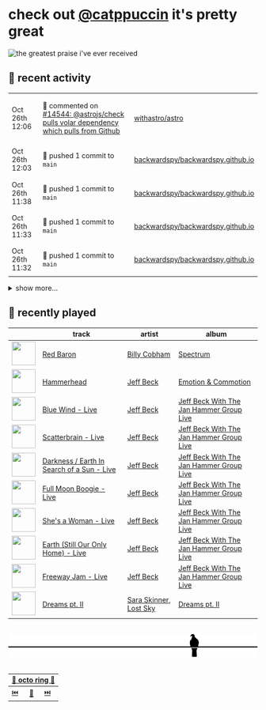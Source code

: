 # check out [@catppuccin](https://github.com/catppuccin) it's pretty great

![the greatest praise i've ever received](https://github.com/user-attachments/assets/ad888e4f-7a22-4eac-85a7-744eacd8eb46)

## 📅 recent activity

<!-- SCRIPT:REPLACE:GITHUB -->
<table>
<tbody>
<tr>
<td><span title='2025-10-26T12:06:33+00:00'>Oct 26th 12:06</span></td>
<td>

💬 commented on [#14544: @astrojs/check pulls volar dependency which pulls from Github](https://github.com/withastro/astro/issues/14544)

</td>
<td>

[withastro/astro](https://github.com/withastro/astro)

</td>
</tr>
<tr>
<td><span title='2025-10-26T12:03:54+00:00'>Oct 26th 12:03</span></td>
<td>

🚢 pushed 1 commit to `main`

</td>
<td>

[backwardspy/backwardspy.github.io](https://github.com/backwardspy/backwardspy.github.io)

</td>
</tr>
<tr>
<td><span title='2025-10-26T11:38:05+00:00'>Oct 26th 11:38</span></td>
<td>

🚢 pushed 1 commit to `main`

</td>
<td>

[backwardspy/backwardspy.github.io](https://github.com/backwardspy/backwardspy.github.io)

</td>
</tr>
<tr>
<td><span title='2025-10-26T11:33:16+00:00'>Oct 26th 11:33</span></td>
<td>

🚢 pushed 1 commit to `main`

</td>
<td>

[backwardspy/backwardspy.github.io](https://github.com/backwardspy/backwardspy.github.io)

</td>
</tr>
<tr>
<td><span title='2025-10-26T11:32:04+00:00'>Oct 26th 11:32</span></td>
<td>

🚢 pushed 1 commit to `main`

</td>
<td>

[backwardspy/backwardspy.github.io](https://github.com/backwardspy/backwardspy.github.io)

</td>
</tr>
</tbody>
</table>

<details>
<summary>show more...</summary>
<table>
<tbody>
<tr>
<td><span title='2025-10-26T11:25:50+00:00'>Oct 26th 11:25</span></td>
<td>

🚢 pushed 1 commit to `main`

</td>
<td>

[backwardspy/backwardspy.github.io](https://github.com/backwardspy/backwardspy.github.io)

</td>
</tr>
<tr>
<td><span title='2025-10-26T09:46:06+00:00'>Oct 26th 09:46</span></td>
<td>

🎉 closed [#604: Added table of contents in readme](https://github.com/catppuccin/vscode/pull/604)

</td>
<td>

[catppuccin/vscode](https://github.com/catppuccin/vscode)

</td>
</tr>
<tr>
<td><span title='2025-10-26T09:47:13+00:00'>Oct 26th 09:47</span></td>
<td>

💬 commented on [#604: Added table of contents in readme](https://github.com/catppuccin/vscode/pull/604)

</td>
<td>

[catppuccin/vscode](https://github.com/catppuccin/vscode)

</td>
</tr>
<tr>
<td><span title='2025-10-25T13:17:11+00:00'>Oct 25th 13:17</span></td>
<td>

💬 commented on [#108: Check for empty stderr in all happy paths](https://github.com/catppuccin/whiskers/pull/108)

</td>
<td>

[catppuccin/whiskers](https://github.com/catppuccin/whiskers)

</td>
</tr>
<tr>
<td><span title='2025-10-25T13:17:06+00:00'>Oct 25th 13:17</span></td>
<td>

🚢 pushed 1 commit to `main`

</td>
<td>

[catppuccin/whiskers](https://github.com/catppuccin/whiskers)

</td>
</tr>
<tr>
<td><span title='2025-10-25T13:17:06+00:00'>Oct 25th 13:17</span></td>
<td>

✅ closed [#72: assert stderr in all cli tests](https://github.com/catppuccin/whiskers/issues/72)

</td>
<td>

[catppuccin/whiskers](https://github.com/catppuccin/whiskers)

</td>
</tr>
<tr>
<td><span title='2025-10-25T13:13:52+00:00'>Oct 25th 13:13</span></td>
<td>

🚢 pushed 1 commit to `improve-tests-asserts`

</td>
<td>

[raphaelts3/whiskers](https://github.com/raphaelts3/whiskers)

</td>
</tr>
<tr>
<td><span title='2025-10-25T13:01:07+00:00'>Oct 25th 13:01</span></td>
<td>

🚢 pushed 1 commit to `main`

</td>
<td>

[catppuccin/whiskers](https://github.com/catppuccin/whiskers)

</td>
</tr>
<tr>
<td><span title='2025-10-24T20:05:41+00:00'>Oct 24th 20:05</span></td>
<td>

🚢 pushed 1 commit to `main`

</td>
<td>

[backwardspy/doppelgamer](https://github.com/backwardspy/doppelgamer)

</td>
</tr>
<tr>
<td><span title='2025-10-23T10:53:25+00:00'>Oct 23rd 10:53</span></td>
<td>

💬 commented on [#55: Add a separate branch for iced 14](https://github.com/catppuccin/rust/issues/55)

</td>
<td>

[catppuccin/rust](https://github.com/catppuccin/rust)

</td>
</tr>
<tr>
<td><span title='2025-10-22T19:43:12+00:00'>Oct 22nd 19:43</span></td>
<td>

🚢 pushed 1 commit to `main`

</td>
<td>

[backwardspy/dcs-rich-presence](https://github.com/backwardspy/dcs-rich-presence)

</td>
</tr>
<tr>
<td><span title='2025-10-17T08:03:51+00:00'>Oct 17th 08:03</span></td>
<td>

🚢 pushed 1 commit to `main`

</td>
<td>

[backwardspy/doppelgamer](https://github.com/backwardspy/doppelgamer)

</td>
</tr>
<tr>
<td><span title='2025-10-15T20:55:01+00:00'>Oct 15th 20:55</span></td>
<td>

🚢 pushed 1 commit to `main`

</td>
<td>

[backwardspy/doppelgamer](https://github.com/backwardspy/doppelgamer)

</td>
</tr>
<tr>
<td><span title='2025-10-15T20:50:40+00:00'>Oct 15th 20:50</span></td>
<td>

🚢 pushed 1 commit to `main`

</td>
<td>

[backwardspy/doppelgamer](https://github.com/backwardspy/doppelgamer)

</td>
</tr>
<tr>
<td><span title='2025-10-15T20:42:55+00:00'>Oct 15th 20:42</span></td>
<td>

🚢 pushed 1 commit to `main`

</td>
<td>

[backwardspy/doppelgamer](https://github.com/backwardspy/doppelgamer)

</td>
</tr>
<tr>
<td><span title='2025-10-15T20:41:30+00:00'>Oct 15th 20:41</span></td>
<td>

🚢 pushed 1 commit to `main`

</td>
<td>

[backwardspy/doppelgamer](https://github.com/backwardspy/doppelgamer)

</td>
</tr>
<tr>
<td><span title='2025-10-15T20:38:11+00:00'>Oct 15th 20:38</span></td>
<td>

🚢 pushed 1 commit to `main`

</td>
<td>

[backwardspy/doppelgamer](https://github.com/backwardspy/doppelgamer)

</td>
</tr>
</tbody>
</table>
</details>
<!-- SCRIPT:REPLACE:GITHUB -->

## 🎵 recently played

<!-- SCRIPT:REPLACE:SPOTIFY -->
| | track | artist | album |
| - | - | - | - |
| <img src="https://i.scdn.co/image/ab67616d0000485153100a2a688ae4a0558fab17" width="48" height="48"> | [Red Baron](https://open.spotify.com/track/6ipO2COc25UhJu9tKCkNsd) | [Billy Cobham](https://open.spotify.com/artist/0IwfuIL3gUJxjzUqY3wJ3j) | [Spectrum](https://open.spotify.com/track/6ipO2COc25UhJu9tKCkNsd) |
| <img src="https://i.scdn.co/image/ab67616d00004851cca0f063b8f4af51b016b441" width="48" height="48"> | [Hammerhead](https://open.spotify.com/track/6JXGqMLXr0WhiJ6rtI8S4W) | [Jeff Beck](https://open.spotify.com/artist/0AD4odMWVQ2wUSlgxOB5Rl) | [Emotion & Commotion](https://open.spotify.com/track/6JXGqMLXr0WhiJ6rtI8S4W) |
| <img src="https://i.scdn.co/image/ab67616d00004851958d88f52ba1b30ccf63b13b" width="48" height="48"> | [Blue Wind - Live](https://open.spotify.com/track/6yqYmB8Lc9hiKlQVpZqpuA) | [Jeff Beck](https://open.spotify.com/artist/0AD4odMWVQ2wUSlgxOB5Rl) | [Jeff Beck With The Jan Hammer Group Live](https://open.spotify.com/track/6yqYmB8Lc9hiKlQVpZqpuA) |
| <img src="https://i.scdn.co/image/ab67616d00004851958d88f52ba1b30ccf63b13b" width="48" height="48"> | [Scatterbrain - Live](https://open.spotify.com/track/7ovpaEYE3v9G3SSh2k0UIc) | [Jeff Beck](https://open.spotify.com/artist/0AD4odMWVQ2wUSlgxOB5Rl) | [Jeff Beck With The Jan Hammer Group Live](https://open.spotify.com/track/7ovpaEYE3v9G3SSh2k0UIc) |
| <img src="https://i.scdn.co/image/ab67616d00004851958d88f52ba1b30ccf63b13b" width="48" height="48"> | [Darkness / Earth In Search of a Sun - Live](https://open.spotify.com/track/3eh4zT3rJbOtUmYHNyESee) | [Jeff Beck](https://open.spotify.com/artist/0AD4odMWVQ2wUSlgxOB5Rl) | [Jeff Beck With The Jan Hammer Group Live](https://open.spotify.com/track/3eh4zT3rJbOtUmYHNyESee) |
| <img src="https://i.scdn.co/image/ab67616d00004851958d88f52ba1b30ccf63b13b" width="48" height="48"> | [Full Moon Boogie - Live](https://open.spotify.com/track/7iasgCBUG2E9z8G0Iu3uWS) | [Jeff Beck](https://open.spotify.com/artist/0AD4odMWVQ2wUSlgxOB5Rl) | [Jeff Beck With The Jan Hammer Group Live](https://open.spotify.com/track/7iasgCBUG2E9z8G0Iu3uWS) |
| <img src="https://i.scdn.co/image/ab67616d00004851958d88f52ba1b30ccf63b13b" width="48" height="48"> | [She's a Woman - Live](https://open.spotify.com/track/5X58TTjdm2JmA0kbePsvre) | [Jeff Beck](https://open.spotify.com/artist/0AD4odMWVQ2wUSlgxOB5Rl) | [Jeff Beck With The Jan Hammer Group Live](https://open.spotify.com/track/5X58TTjdm2JmA0kbePsvre) |
| <img src="https://i.scdn.co/image/ab67616d00004851958d88f52ba1b30ccf63b13b" width="48" height="48"> | [Earth (Still Our Only Home) - Live](https://open.spotify.com/track/1yVRRQJFlj6TPchDJ32k5C) | [Jeff Beck](https://open.spotify.com/artist/0AD4odMWVQ2wUSlgxOB5Rl) | [Jeff Beck With The Jan Hammer Group Live](https://open.spotify.com/track/1yVRRQJFlj6TPchDJ32k5C) |
| <img src="https://i.scdn.co/image/ab67616d00004851958d88f52ba1b30ccf63b13b" width="48" height="48"> | [Freeway Jam - Live](https://open.spotify.com/track/4wY4zMmXhkcP3iScBBK8R0) | [Jeff Beck](https://open.spotify.com/artist/0AD4odMWVQ2wUSlgxOB5Rl) | [Jeff Beck With The Jan Hammer Group Live](https://open.spotify.com/track/4wY4zMmXhkcP3iScBBK8R0) |
| <img src="https://i.scdn.co/image/ab67616d0000485146635c437c776f126b5440af" width="48" height="48"> | [Dreams pt. II](https://open.spotify.com/track/7kaux342y0B446JgJgojAi) | [Sara Skinner](https://open.spotify.com/artist/1HQ26IHQ1Nu0Tq7EE7DV6y), [Lost Sky](https://open.spotify.com/artist/157L8iTHgbdrKVxdQEXluh) | [Dreams pt. II](https://open.spotify.com/track/7kaux342y0B446JgJgojAi) |

<!-- SCRIPT:REPLACE:SPOTIFY -->

<br>

<div align="center">

<picture>
    <source media="(prefers-color-scheme: light)" srcset="assets/pigeon-light.svg">
    <source media="(prefers-color-scheme: dark)" srcset="assets/pigeon-dark.svg">
    <img alt="pigeon sitting on a wire" src="assets/pigeon-light.svg">
</picture>

<br>
<br>

<table>
    <thead>
        <th colspan="3"><a href="https://octo-ring.com">🐙 octo ring 🐙</a></th>
    </thead>
    <tbody>
        <td><a href="https://octo-ring.com/p/backwardspy/prev">⏮️</a></td>
        <td><a href="https://octo-ring.com/p/backwardspy/random">🔀</a></td>
        <td><a href="https://octo-ring.com/p/backwardspy/next">⏭️</a></td>
    </tbody>
</table>

</div>
